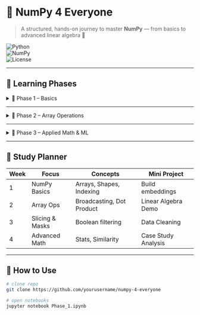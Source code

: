 # 📘 NumPy 4 Everyone  

> A structured, hands-on journey to master **NumPy** — from basics to advanced linear algebra 🚀  

![Python](https://img.shields.io/badge/Python-3.8+-blue?logo=python)  
![NumPy](https://img.shields.io/badge/NumPy-1.24+-orange?logo=numpy)  
![License](https://img.shields.io/badge/License-MIT-green)  

---

## 📂 Learning Phases  

<details>
<summary>🔹 Phase 1 – Basics</summary>

### ✅ Concepts  
- Arrays from lists  
- NumPy vs Python lists (performance, memory, math ops)  
- Array dimensions & tensors  
- Array properties:  
  - `.ndim`, `.shape`, `.dtype`, `.nbytes`, `.itemsize`, `.size`  
- Flatten vs Ravel  
- Coordinates view of arrays  

### 🧮 Math Connection  
- Tensor = generalization of vectors/matrices  
- Dimension (`ndim`) ↔ Order of tensor  
- Shape ↔ Axes size  

</details>  

---

<details>
<summary>🔹 Phase 2 – Array Operations</summary>

### ✅ Concepts  
- Indexing & Slicing (1D, 2D, 3D)  
- Boolean masks & `np.where`  
- Array operations: `append`, `insert`, `concatenate`, `stack`  
- Broadcasting rules  
- Element-wise multiplication vs Matrix multiplication  
- Hands-on walkthrough of dot product & matrix multiplication  

### 🧮 Math Connection  
- Broadcasting = aligning smaller shapes to larger shapes for ops  
- Dot product formula:  

\[
\vec{a} \cdot \vec{b} = \sum_{i=1}^n a_i b_i
\]  

</details>  

---

<details>
<summary>🔹 Phase 3 – Applied Math & ML</summary>

### ✅ Concepts  
- Business problem case study (arrays in decision making)  
- Aggregations: `min`, `max`, `mean`, `cumsum`  
- Vectors & Dot product  
- Scalars vs Vectors rules (addition, multiplication)  
- Euclidean Distance vs Cosine Similarity  
- Applications in ML/NLP  
  - Cosine similarity in embeddings  
  - Vector projections  

### 🧮 Math Connection  
- **Euclidean distance**:  

\[
d(\vec{a}, \vec{b}) = \sqrt{\sum (a_i - b_i)^2}
\]  

- **Cosine similarity**:  

\[
\cos(\theta) = \frac{\vec{a} \cdot \vec{b}}{||a|| \, ||b||}
\]  

</details>  

---

## 📅 Study Planner  

| Week | Focus | Concepts | Mini Project |
|------|-------|----------|--------------|
| 1 | NumPy Basics | Arrays, Shapes, Indexing | Build embeddings |
| 2 | Array Ops | Broadcasting, Dot Product | Linear Algebra Demo |
| 3 | Slicing & Masks | Boolean filtering | Data Cleaning |
| 4 | Advanced Math | Stats, Similarity | Case Study Analysis |

---

## 🚀 How to Use  

```bash
# clone repo
git clone https://github.com/yourusername/numpy-4-everyone

# open notebooks
jupyter notebook Phase_1.ipynb
